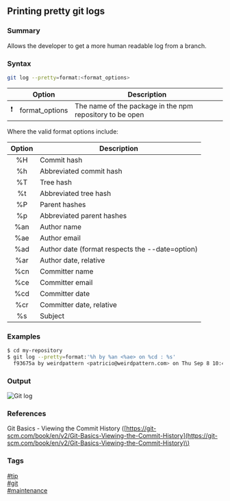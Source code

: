 ## Printing pretty git logs

### Summary
Allows the developer to get a more human readable log from a branch.
 
### Syntax
```bash
git log --pretty=format:<format_options>
```

|               | Option         | Description                                              |
| :-----------: | -------------- | -------------------------------------------------------- |
| :exclamation: | format_options | The name of the package in the npm repository to be open |

Where the valid format options include:

| Option | Description                                     |
| :----: | ----------------------------------------------- |
| %H     | Commit hash                                     |
| %h     | Abbreviated commit hash                         |
| %T     | Tree hash                                       |
| %t     | Abbreviated tree hash                           |
| %P     | Parent hashes                                   |
| %p     | Abbreviated parent hashes                       |
| %an    | Author name                                     |
| %ae    | Author email                                    |
| %ad    | Author date (format respects the --date=option) |
| %ar    | Author date, relative                           |
| %cn    | Committer name                                  |
| %ce    | Committer email                                 |
| %cd    | Committer date                                  |
| %cr    | Committer date, relative                        |
| %s     | Subject                                         |
 
### Examples
```bash
$ cd my-repository
$ git log --pretty=format:'%h by %an <%ae> on %cd : %s'
  f93675a by weirdpattern <patricio@weirdpattern.com> on Thu Sep 8 10:41:22 2016 -0500 : Adding package.json
``` 

### Output
![Git log](https://cloud.githubusercontent.com/assets/19519411/18356905/601d00e8-75b4-11e6-9e77-f95f4d914a29.png)

### References
Git Basics - Viewing the Commit History \([https://git-scm.com/book/en/v2/Git-Basics-Viewing-the-Commit-History](https://git-scm.com/book/en/v2/Git-Basics-Viewing-the-Commit-History)\)

### Tags
[#tip](../../tips.md)  
[#git](../git.md)  
[#maintenance](maintenance.md)